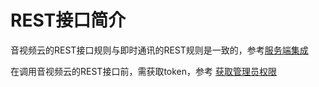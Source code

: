 # REST接口简介


音视频云的REST接口规则与即时通讯的REST规则是一致的，参考[服务端集成](/document/v2/server-side/overview.md)

在调用音视频云的REST接口前，需获取token，参考 [获取管理员权限](/document/v2/server-side/easemob_app_token.html#获取管理员权限-token)